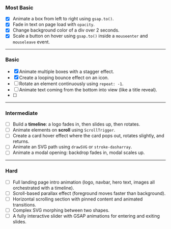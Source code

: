 ### **Most Basic**

- [x] Animate a box from left to right using `gsap.to()`.
- [x] Fade in text on page load with `opacity`.
- [x] Change background color of a div over 2 seconds.
- [x] Scale a button on hover using `gsap.to()` inside a `mouseenter` and `mouseleave` event.

---

### **Basic**

- [x] Animate multiple boxes with a stagger effect.
- [x] Create a looping bounce effect on an icon.
- [ ] Rotate an element continuously using `repeat: -1`.
- [ ] Animate text coming from the bottom into view (like a title reveal).
- [ ] 

---

### **Intermediate**

- [ ] Build a **timeline**: a logo fades in, then slides up, then rotates.
- [ ] Animate elements on **scroll** using `ScrollTrigger`.
- [ ] Create a card hover effect where the card pops out, rotates slightly, and returns.
- [ ] Animate an SVG path using `drawSVG` or `stroke-dasharray`.
- [ ] Animate a modal opening: backdrop fades in, modal scales up.

---

### **Hard**

- [ ] Full landing page intro animation (logo, navbar, hero text, images all orchestrated with a timeline).
- [ ] Scroll-based parallax effect (foreground moves faster than background).
- [ ] Horizontal scrolling section with pinned content and animated transitions.
- [ ] Complex SVG morphing between two shapes.
- [ ] A fully interactive slider with GSAP animations for entering and exiting slides.